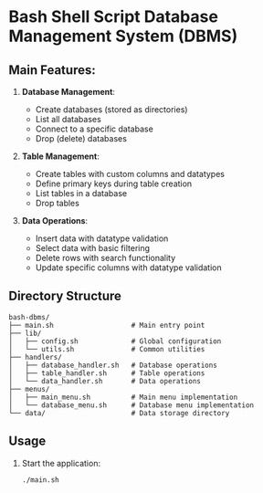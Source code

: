 # Bash Shell Script Database Management System (DBMS)

## Main Features:

1. **Database Management**:

    - Create databases (stored as directories)
    - List all databases
    - Connect to a specific database
    - Drop (delete) databases

2. **Table Management**:

    - Create tables with custom columns and datatypes
    - Define primary keys during table creation
    - List tables in a database
    - Drop tables

3. **Data Operations**:
    - Insert data with datatype validation
    - Select data with basic filtering
    - Delete rows with search functionality
    - Update specific columns with datatype validation

## Directory Structure

```
bash-dbms/
├── main.sh                   # Main entry point
├── lib/
│   ├── config.sh             # Global configuration
│   └── utils.sh              # Common utilities
├── handlers/
│   ├── database_handler.sh   # Database operations
│   ├── table_handler.sh      # Table operations
│   └── data_handler.sh       # Data operations
├── menus/
│   ├── main_menu.sh          # Main menu implementation
│   └── database_menu.sh      # Database menu implementation
└── data/                     # Data storage directory
```

## Usage

1. Start the application:
    ```bash
    ./main.sh
    ```
